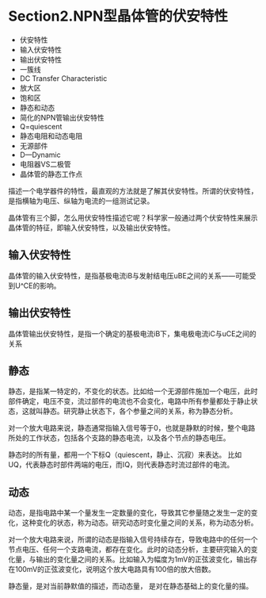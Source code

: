 # Section2.NPN型晶体管的伏安特性

- 伏安特性
- 输入伏安特性
- 输出伏安特性
- 一簇线
- DC Transfer Characteristic
- 放大区
- 饱和区
- 静态和动态
- 简化的NPN管输出伏安特性
- Q=quiescent
- 静态电阻和动态电阻
- 无源部件
- D—Dynamic
- 电阻器VS二极管
- 晶体管的静态工作点


描述一个电学器件的特性，最直观的方法就是了解其伏安特性。所谓的伏安特性，是指横轴为电压、纵轴为电流的一组测试记录。

晶体管有三个脚，怎么用伏安特性描述它呢？科学家一般通过两个伏安特性来展示晶体管的特征，即输入伏安特性，以及输出伏安特性。

## 输入伏安特性

晶体管的输入伏安特性，是指基极电流iB与发射结电压uBE之间的关系——可能受到U^CE的影响。

## 输出伏安特性

晶体管输出伏安特性，是指一个确定的基极电流iB下，集电极电流iC与uCE之间的关系

## 静态

静态，是指某一特定的，不变化的状态。比如给一个无源部件施加一个电压，此时部件确定，电压不变，流过部件的电流也不会变化，电路中所有参量都处于静止状态，这就叫静态。研究静止状态下，各个参量之间的关系，称为静态分析。

对一个放大电路来说，静态通常指输入信号等于0，也就是静默的时候，整个电路所处的工作状态，包括各个支路的静态电流，以及各个节点的静态电压。

静态时的所有量，都用一个下标Q（quiescent，静止、沉寂）来表达。  比如UQ，代表静态时部件两端的电压，而IQ，则代表静态时流过部件的电流。

## 动态

动态，是指电路中某一个量发生一定数量的变化，导致其它参量随之发生一定的变化，这种变化的状态，称为动态。研究动态时变化量之间的关系，称为动态分析。

对一个放大电路来说，所谓的动态是指输入信号持续存在，导致电路中的任何一个节点电压、任何一个支路电流，都存在变化。此时的动态分析，主要研究输入的变化量，与输出的变化量之间的关系。比如输入为幅度为1mV的正弦波变化，输出存在100mV的正弦波变化，说明这个放大电路具有100倍的放大倍数。

静态量，是对当前静默值的描述，而动态量，  是对在静态基础上的变化量的描。



